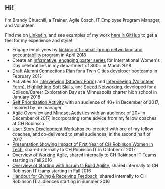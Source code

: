 ## Hi!

I'm Brandy Churchill, a Trainer, Agile Coach, IT Employee Program Manager, and Volunteer.

Find me on [LinkedIn](http://linkedin.com/in/brandychurchill), and see examples of my work [here in GitHub](https://github.com/churchbcp/portfolio/tree/master/work_examples) to get a feel for my experience and style!
* Engage employees by [kicking off a small-group networking and accountability program](https://github.com/churchbcp/portfolio/blob/master/work_examples/PeerMentoringCirclesKickoff_Apr2018.pdf) in April 2018
* Create an [informative, engaging poster series](https://github.com/churchbcp/portfolio/blob/master/work_examples/IntlWomensDay2018_CelebrationPosters.pdf) for International Women's Day celebrations in my department of 800+ in March 2018
* [Draft Alumni Connections Plan](https://github.com/churchbcp/portfolio/blob/master/work_examples/DraftAlumConnectionsPlan_TwinCitiesBootcamp.pdf) for a Twin Cities developer bootcamp in February 2018
* Activities for [Interviewing (Student Form)](https://github.com/churchbcp/portfolio/blob/master/work_examples/CareerExploration_HS_InterviewActivity_1-27.pdf) and [Interviewing (Volunteer Form)](https://github.com/churchbcp/portfolio/blob/master/work_examples/CareerExploration_HS_InterviewActivity_1-27_VOLUNTEERGUIDE.pdf), [Highlighting Soft Skills](https://github.com/churchbcp/portfolio/blob/master/work_examples/CareerExploration_HS_SoftSkillsFoundations_1-27.pdf), and [Speed Networking](https://github.com/churchbcp/portfolio/blob/master/work_examples/CareerExploration_HS_SpeedNetworking_1-27.pdf), developed for a College/Career Exploration Day at a Minneapolis charter high school in January 2018
* [Self Prioritization Activity](https://github.com/churchbcp/portfolio/blob/master/work_examples/SelfPrioritizationActivity_Dec2017_PrimeAcademy.pdf) with an audience of 40+ in December of 2017, inspired by my manager
* [Agile Overview and Mindset Activities](https://github.com/churchbcp/portfolio/blob/master/work_examples/AgileOverviewSlides_Dec2017_GirlDevelopIt.pdf) with an audience of 20+ in December of 2017, incorporating some advice from my fellow coaches at CH Robinson
* [User Story Development Workshop](https://github.com/churchbcp/portfolio/blob/master/work_examples/UserStoryWorkshop_CoDeveloped_Summer2017.pdf) co-created with one of my fellow coaches, and co-delivered to small audiences, in the second half of 2017
* [Presentation Showing Impact of First Year of CH Robinson Women in Tech](https://github.com/churchbcp/portfolio/blob/master/work_examples/WIT_FirstYear_Short.pdf), shared internally to CH Robinson IT in October of 2017
* [Overview of Working Agile](https://github.com/churchbcp/portfolio/blob/master/work_examples/WhyWorkAgile_TeamIntro.pdf), shared internally to CH Robinson IT Teams starting in Fall 2016
* [Overview of Starting with Scrum to Build Agility](https://github.com/churchbcp/portfolio/blob/master/work_examples/DoScrum_BeAgile_TeamIntro.pdf), shared internally to CH Robinson IT teams starting in Fall 2016
* [Handout for Giving & Receiving Feedback](https://github.com/churchbcp/portfolio/blob/master/work_examples/GivingReceivingFeedbackHandout.pdf), shared internally to CH Robinson IT audiences starting in Summer 2016 
